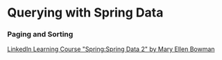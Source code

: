 # Querying with Spring Data
### Paging and Sorting

[LinkedIn Learning Course "Spring:Spring Data 2" by Mary Ellen Bowman](https://www.linkedin.com/learning/spring-spring-data)
